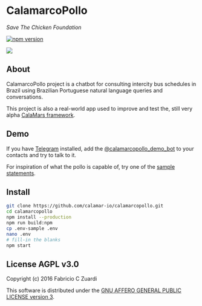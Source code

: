 # CalamarcoPollo

_Save The Chicken Foundation_

[![npm version](https://badge.fury.io/js/calamarcopollo.svg)](https://badge.fury.io/js/calamarcopollo)

<a href="https://openclipart.org/detail/26927/chick"><img src="https://openclipart.org/download/26927/papapishu-chick.svg" /></a>

## About

CalamarcoPollo project is a chatbot for consulting intercity bus schedules in Brazil using Brazilian Portuguese natural language queries and conversations.

This project is also a real-world app used to improve and test the, still very alpha [CalaMars framework][calamars].

## Demo

If you have [Telegram][telegram] installed, add the [@calamarcopollo_demo_bot][demobot] to your contacts and try to talk to it.

For inspiration of what the pollo is capable of, try one of the [sample statements][statements].

## Install

```sh
git clone https://github.com/calamar-io/calamarcopollo.git
cd calamarcopollo
npm install --production
npm run build:npm
cp .env-sample .env
nano .env
# fill-in the blanks
npm start
```

## License AGPL v3.0

Copyright (c) 2016 Fabricio C Zuardi

This software is distributed under the [GNU AFFERO GENERAL PUBLIC LICENSE version 3][license].

[calamars]: https://github.com/calamar-io/calamars
[telegram]: https://telegram.org/
[demobot]: https://telegram.me/calamarcopollo_demo_bot
[statements]: http://fczuardi.github.io/calamarcopollo/statements.html
[license]: https://raw.githubusercontent.com/fczuardi/calamarcopollo/master/LICENSE
